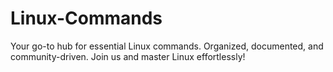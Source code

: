 # Linux-Commands
Your go-to hub for essential Linux commands. Organized, documented, and community-driven. Join us and master Linux effortlessly!
